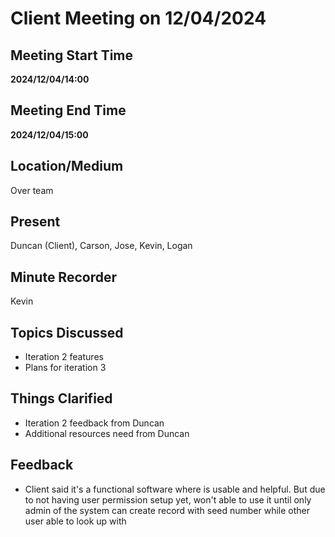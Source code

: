 # Client Meeting on 12/04/2024

## Meeting Start Time

**2024/12/04/14:00**

## Meeting End Time

**2024/12/04/15:00**

## Location/Medium

Over team

## Present

Duncan (Client), Carson, Jose, Kevin, Logan

## Minute Recorder

Kevin

## Topics Discussed

- Iteration 2 features
- Plans for iteration 3

## Things Clarified

- Iteration 2 feedback from Duncan
- Additional resources need from Duncan

## Feedback
- Client said it's a functional software where is usable and helpful. But due to not having user permission setup yet, won't able to use it until only admin of the system can create record with seed number while other user able to look up with
